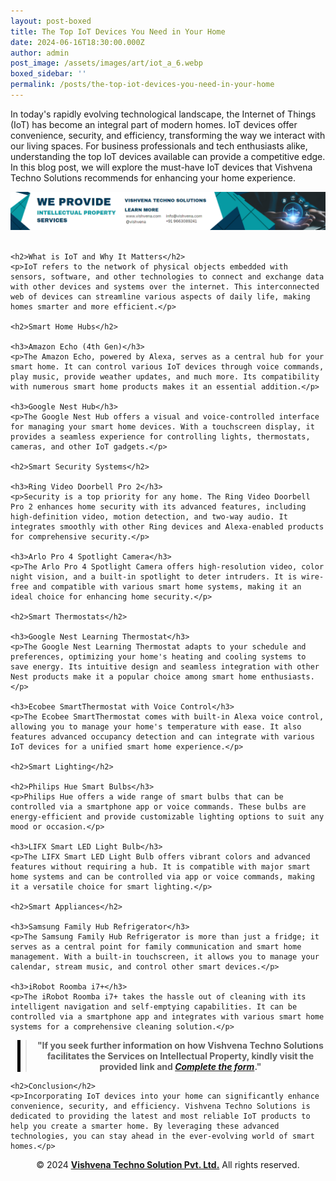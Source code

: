 ```yaml
---
layout: post-boxed
title: The Top IoT Devices You Need in Your Home
date: 2024-06-16T18:30:00.000Z
author: admin
post_image: /assets/images/art/iot_a_6.webp
boxed_sidebar: ''
permalink: /posts/the-top-iot-devices-you-need-in-your-home
---
```


<html lang="en">
<head>
    <meta charset="UTF-8">
    <meta name="viewport" content="width=device-width, initial-scale=1.0">
    <meta name="description" content="Discover the top IoT devices recommended by Vishvena Techno Solutions to transform your home with smart technology. Enhance convenience, security, and efficiency today.">
    <title>The Top IoT Devices You Need in Your Home</title>
</head>
<body>

<p>In today's rapidly evolving technological landscape, the Internet of Things (IoT) has become an integral part of modern homes. IoT devices offer convenience, security, and efficiency, transforming the way we interact with our living spaces. For business professionals and tech enthusiasts alike, understanding the top IoT devices available can provide a competitive edge. In this blog post, we will explore the must-have IoT devices that Vishvena Techno Solutions recommends for enhancing your home experience.</p>

<!-- Image Banner Ad -->

<a href="/contact">
    <img src="/assets/images/art/ip ads a.webp" alt="Advertisement for Vishvena Techno Solutions intellectual property services" style="max-width:100%; height:auto;">
</a>
<br><br>

<article>

```
<h2>What is IoT and Why It Matters</h2>
<p>IoT refers to the network of physical objects embedded with sensors, software, and other technologies to connect and exchange data with other devices and systems over the internet. This interconnected web of devices can streamline various aspects of daily life, making homes smarter and more efficient.</p>

<h2>Smart Home Hubs</h2>

<h3>Amazon Echo (4th Gen)</h3>
<p>The Amazon Echo, powered by Alexa, serves as a central hub for your smart home. It can control various IoT devices through voice commands, play music, provide weather updates, and much more. Its compatibility with numerous smart home products makes it an essential addition.</p>

<h3>Google Nest Hub</h3>
<p>The Google Nest Hub offers a visual and voice-controlled interface for managing your smart home devices. With a touchscreen display, it provides a seamless experience for controlling lights, thermostats, cameras, and other IoT gadgets.</p>

<h2>Smart Security Systems</h2>

<h3>Ring Video Doorbell Pro 2</h3>
<p>Security is a top priority for any home. The Ring Video Doorbell Pro 2 enhances home security with its advanced features, including high-definition video, motion detection, and two-way audio. It integrates smoothly with other Ring devices and Alexa-enabled products for comprehensive security.</p>

<h3>Arlo Pro 4 Spotlight Camera</h3>
<p>The Arlo Pro 4 Spotlight Camera offers high-resolution video, color night vision, and a built-in spotlight to deter intruders. It is wire-free and compatible with various smart home systems, making it an ideal choice for enhancing home security.</p>

<h2>Smart Thermostats</h2>

<h3>Google Nest Learning Thermostat</h3>
<p>The Google Nest Learning Thermostat adapts to your schedule and preferences, optimizing your home's heating and cooling systems to save energy. Its intuitive design and seamless integration with other Nest products make it a popular choice among smart home enthusiasts.</p>

<h3>Ecobee SmartThermostat with Voice Control</h3>
<p>The Ecobee SmartThermostat comes with built-in Alexa voice control, allowing you to manage your home's temperature with ease. It also features advanced occupancy detection and can integrate with various IoT devices for a unified smart home experience.</p>

<h2>Smart Lighting</h2>

<h2>Philips Hue Smart Bulbs</h3>
<p>Philips Hue offers a wide range of smart bulbs that can be controlled via a smartphone app or voice commands. These bulbs are energy-efficient and provide customizable lighting options to suit any mood or occasion.</p>

<h3>LIFX Smart LED Light Bulb</h3>
<p>The LIFX Smart LED Light Bulb offers vibrant colors and advanced features without requiring a hub. It is compatible with major smart home systems and can be controlled via app or voice commands, making it a versatile choice for smart lighting.</p>

<h2>Smart Appliances</h2>

<h3>Samsung Family Hub Refrigerator</h3>
<p>The Samsung Family Hub Refrigerator is more than just a fridge; it serves as a central point for family communication and smart home management. With a built-in touchscreen, it allows you to manage your calendar, stream music, and control other smart devices.</p>

<h3>iRobot Roomba i7+</h3>
<p>The iRobot Roomba i7+ takes the hassle out of cleaning with its intelligent navigation and self-emptying capabilities. It can be controlled via a smartphone app and integrates with various smart home systems for a comprehensive cleaning solution.</p>
```

<!-- Quote Ad with link -->

<center>
    <blockquote style="position:relative;">
        <p><b style="font-size:1em;">"If you seek further information on how Vishvena Techno Solutions facilitates the Services on Intellectual Property, kindly visit the provided link and <a href="/contact"><i>Complete the form</i></a>."</b></p>
        <div style="position:absolute; top:0; bottom:0; left:-15px; border-left:5px solid black;"></div>
    </blockquote>
</center>

```
<h2>Conclusion</h2>
<p>Incorporating IoT devices into your home can significantly enhance convenience, security, and efficiency. Vishvena Techno Solutions is dedicated to providing the latest and most reliable IoT products to help you create a smarter home. By leveraging these advanced technologies, you can stay ahead in the ever-evolving world of smart homes.</p>
```

<footer>
    <center>
        <p>&copy; 2024 <a href="https://vishvena.com"><b>Vishvena Techno Solution Pvt. Ltd.</b></a> All rights reserved.</p>
    </center>
</footer>

</article>

</body>
</html>
